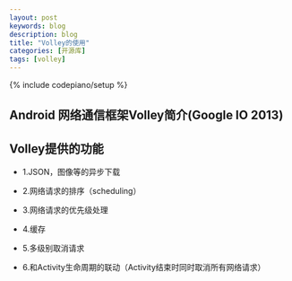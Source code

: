 ```yaml
---
layout: post
keywords: blog
description: blog
title: "Volley的使用"
categories: [开源库]
tags: [volley]
---
```

{% include codepiano/setup %}

##  Android 网络通信框架Volley简介(Google IO 2013)

## Volley提供的功能

* 1.JSON，图像等的异步下载

* 2.网络请求的排序（scheduling）

* 3.网络请求的优先级处理

* 4.缓存

* 5.多级别取消请求

* 6.和Activity生命周期的联动（Activity结束时同时取消所有网络请求）